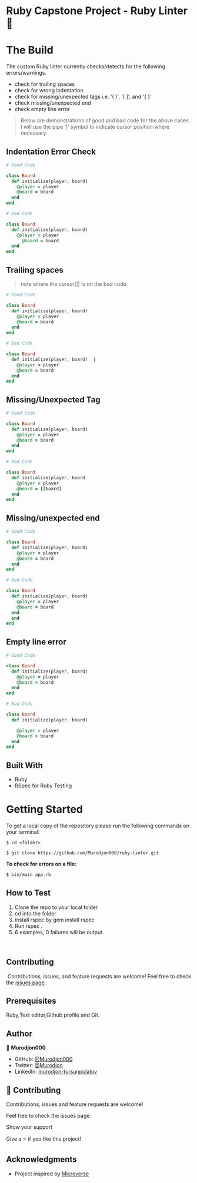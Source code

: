 # Ruby Capstone Project - Ruby Linter🚀

# The Build
The custom Ruby linter currently checks/detects for the following errors/warnings.
- check for trailing spaces
- check for wrong indentation
- check for missing/unexpected tags i.e. '( )', '[ ]', and '{ }'
- check missing/unexpected end
- check empty line error

> Below are demonstrations of good and bad code for the above cases. I will use the pipe '|' symbol to indicate cursor position where necessary.

## Indentation Error Check
~~~ruby
# Good Code

class Board
  def initialize(player, board)
    @player = player
    @board = board
  end
end

# Bad Code

class Board
  def initialize(player, board)
    @player = player
      @board = board
  end
end
~~~

## Trailing spaces
> note where the cursor(|) is on the bad code 
~~~ruby
# Good Code

class Board
  def initialize(player, board)
    @player = player
    @board = board
  end
end

# Bad Code

class Board
  def initialize(player, board)  |
    @player = player
    @board = board
  end
end
~~~

## Missing/Unexpected Tag
~~~ruby
# Good Code

class Board
  def initialize(player, board)
    @player = player
    @board = board
  end
end

# Bad Code

class Board
  def initialize(player, board
    @player = player
    @board = [[board]
  end
end
~~~

## Missing/unexpected end
~~~ruby
# Good Code

class Board
  def initialize(player, board)
    @player = player
    @board = board
  end
end

# Bad Code

class Board
  def initialize(player, board)
    @player = player
    @board = board
  end
  end
end
~~~

## Empty line error
~~~ruby
# Good Code

class Board
  def initialize(player, board)
    @player = player
    @board = board
  end
end

# Bad Code

class Board
  def initialize(player, board)

    @player = player
    @board = board
  end
end
~~~


## Built With
- Ruby
- RSpec for Ruby Testing


# Getting Started

To get a local copy of the repository please run the following commands on your terminal:

```
$ cd <folder>
```

```
$ git clone https://github.com/Murodjon000/ruby-linter.git
```

**To check for errors on a file:** 

~~~bash
$ bin/main app.rb
~~~

## How to Test
1. Clone the repo to your local folder
2. cd into the folder
3. install rspec by gem install rspec
4. Run rspec .
5. 6 examples, 0 failures will be output.

​
## Contributing
​
Contributions, issues, and feature requests are welcome!
Feel free to check the [issues page](../../issues).
​
## Prerequisites

Ruby,Text editor,Github profile and Git.


## Author

👤 **Murodjon000**

- GitHub: [@Murodjon000](https://github.com/Murodjon000)
- Twitter: [@Murodjon](https://twitter.com/Murodjo91836152)
- LinkedIn: [murodjon-tursunpulatov](https://www.linkedin.com/in/murodjon-tursunpulatov-5189481b3/)


## 🤝 Contributing

Contributions, issues and feature requests are welcome!

Feel free to check the issues page.

Show your support

Give a ⭐️ if you like this project!


## Acknowledgments

- Project inspired by [Microverse](https://www.microverse.org)